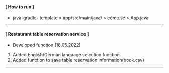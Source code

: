 #### [ How to run ]   
- java-gradle- template > app/src/main/java/ > come.se > App.java
---

#### [ Restaurant table reservation service ]
- Developed function (18.05.2022)
1. Added English/German language selection function  
2. Added function to save table reservation information(book.csv)
---

